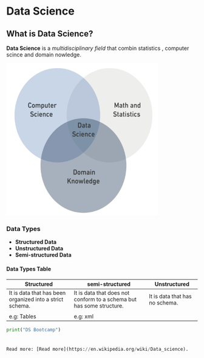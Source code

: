 # Data Science

## What is Data Science?

**Data Science** is a _multidisciplinary field_ that combin statistics , computer scince and domain nowledge.

<img src="dataimage.png" alt="DS Image" width="400" height="400">

### Data Types

- **Structured Data**
- **Unstructured Data**
- **Semi-structured Data**

#### Data Types Table

| Structured                                                | semi-structured                                                     | Unstructured                  |
|-----------------------------------------------------------|---------------------------------------------------------------------|-------------------------------|
| It is data that has been organized into a strict schema.  | It is data that does not conform to a schema but has some structure.| It is data that has no schema.|
|                                                           |                                                                     |                               |
| e.g: Tables                                               |e.g: xml                                                             |                               |


```python
print("DS Bootcamp")


Read more: [Read more](https://en.wikipedia.org/wiki/Data_science).


